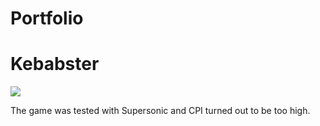 # Portfolio

# Kebabster
![](https://github.com/darknovagames/Portfolio/blob/main/Kebabster_Gameplay.gif)

The game was tested with Supersonic and CPI turned out to be too high.
